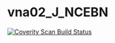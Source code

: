 # vna02_J_NCEBN
<a href="https://scan.coverity.com/projects/wendyzhang1121-vna02_j_ncebn">
  <img alt="Coverity Scan Build Status"
       src="https://scan.coverity.com/projects/9637/badge.svg"/>
</a>

